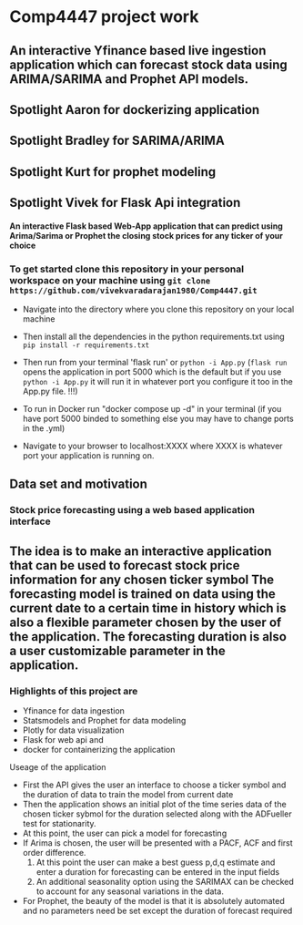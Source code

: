 # Comp4447 project work 
## An interactive Yfinance based live ingestion application which can forecast stock data using ARIMA/SARIMA and Prophet API models. 
## Spotlight  Aaron for dockerizing application 
## Spotlight Bradley for SARIMA/ARIMA 
## Spotlight Kurt for prophet modeling 
## Spotlight Vivek for Flask Api integration

#### An interactive Flask based Web-App application that can predict using Arima/Sarima or Prophet the closing stock prices for any ticker of your choice


### To get started clone this repository in your personal workspace on your machine using `git clone https://github.com/vivekvaradarajan1980/Comp4447.git`

- Navigate into the directory where you clone this repository on your local machine

- Then install all the dependencies in the python requirements.txt using `pip install -r requirements.txt`

- Then run from your terminal 'flask run' or `python -i App.py`
(`flask run` opens the application in port 5000 which is the default but if you use `python -i App.py` it will run it in whatever port you configure it too in the App.py file. !!!)

- To run in Docker run "docker compose up -d" in your terminal (if you have port 5000 binded to something else you may have to change ports in the .yml)  

- Navigate to your browser to localhost:XXXX where XXXX is whatever port your application is running on.

## Data set and motivation
### Stock price forecasting using a web based application interface
## The idea is to make an interactive application that can be used to forecast stock price information for any chosen ticker symbol The forecasting model is trained on data using the current date to a certain time in history which is also a flexible parameter chosen by the user of the application. The forecasting duration is also a user customizable parameter in the application.
### Highlights of this project are 
- Yfinance for data ingestion
- Statsmodels and Prophet for data modeling
- Plotly for data visualization
- Flask for web api and 
- docker for containerizing the application

Useage of the application
- First the API gives the user an interface to choose a ticker symbol and the duration of data to train the model from current date
- Then the application shows an initial plot of the time series data of the chosen ticker sybmol for the duration selected along with the ADFueller test for stationarity.
- At this point, the user can pick a model for forecasting
- If Arima is chosen, the user will be presented with a PACF, ACF and first order difference. 
  1. At this point the user can make a best guess p,d,q estimate and enter a duration for forecasting can be entered in the input fields
  2. An additional seasonality option using the SARIMAX can be checked to account for any seasonal variations in the data.
- For Prophet, the beauty of the model is that it is absolutely automated and no parameters need be set except the duration of forecast required